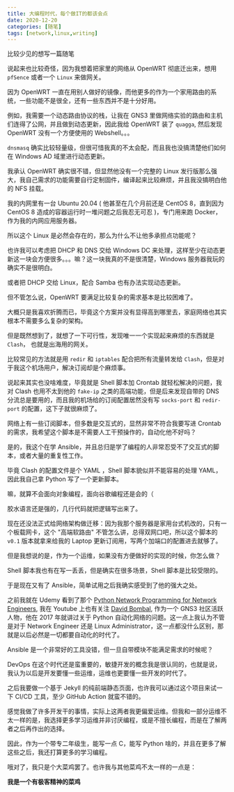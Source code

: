 ```yaml
---
title: 大编程时代，每个做IT的都该会点
date: 2020-12-20
categories: [随笔]
tags: [network,linux,writing]
---
```

比较少见的想写一篇随笔

说起来也比较奇怪，因为我想着把家里的网络从 OpenWRT 彻底迁出来，想用 `pfSence` 或者一个 `Linux` 来做网关。

因为 OpenWRT 一直在用别人做好的镜像，而他更多的作为一个家用路由的系统，一些功能不是很全，还有一些东西并不是十分好用。

例如，我需要一个动态路由协议的栈，让我在 GNS3 里做网络实验的路由和主机们连得了公网，并且做到动态更新，因此我给 OpenWRT 装了 `quagga`, 然后发现 OpenWRT 没有一个方便使用的 Webshell。。。

`dnsmasq` 确实比较轻量级，但很可惜我真的不太会配，而且我也没搞清楚他们如何在 Windows AD 域里进行动态更新。

我承认 OpenWRT 确实很不错，但显然他没有一个完整的 Linux 发行版那么强大，我自己需求的功能需要自行定制固件，编译起来比较麻烦，并且我没搞明白他的 NFS 挂载。

我的内网里有一台 Ubuntu 20.04 ( 他甚至在几个月前还是 CentOS 8，直到因为 CentOS 8 造成的容器运行时一堆问题之后我忍无可忍 )，专门用来跑 Docker，作为我的内网应用服务器。

所以这个 Linux 是必然会存在的，那么为什么不让他多承担点功能呢？

也许我可以考虑把 DHCP 和 DNS 交给 Windows DC 来处理，这样至少在动态更新这一块会方便很多。。。嘛？这一块我真的不是很清楚，Windows 服务器我玩的确实不是很明白。

或者把 DHCP 交给 Linux，配合 Samba 也有办法实现动态更新。

但不管怎么说，OpenWRT 要满足比较复杂的需求基本是比较困难了。

大概只是我喜欢折腾而已，毕竟这个方案并没有显得高到哪里去，家庭网络也其实根本不需要多么复杂的架构。

但是既然想到了，就想了一下可行性，发现唯一一个实现起来麻烦的东西就是 `Clash`， 也就是出海用的网关。

比较常见的方法就是用 `redir` 和 `iptables` 配合把所有流量转发给 `Clash`，但是对于我这个机场用户，解决订阅却是个麻烦事。

说起来其实也没啥难度，毕竟就是 Shell 脚本加 Crontab 就轻松解决的问题，我对 Clash 也用不太到他的 `fake-ip` 之类的高端功能，但是后来发现自带的 DNS 分流总是要用的，而且我的机场给的订阅配置居然没有写 `socks-port` 和 `redir-port` 的配置，这下子就很麻烦了。

网络上有一些订阅脚本，但多数是交互式的，显然非常不符合我要写进 Crontab 的需求，我希望这个脚本是不需要人工干预操作的，自动化他不好吗？

是的，我这个在学 Ansible，并且总归是学了编程的人非常忍受不了交互式的脚本，或者大量的重复性工作。

毕竟 Clash 的配置文件是个 YAML ，Shell 脚本貌似并不能容易的处理 YAML，因此我自己拿 Python 写了一个更新脚本。

嘛，就算不会面向对象编程，面向谷歌编程还是会的（

胶水语言还是强的，几行代码就把逻辑写出来了。

现在还没法正式给网络架构做迁移：因为我那个服务器是家用台式机改的，只有一个板载网卡，这个 "高端软路由" 不管怎么讲，总得双网口吧，所以这个脚本的 `v0.1` 版本就拿来给我的 Laptop 更新订阅用，写两个加端口的配置进去就够了。

但是我想说的是，作为一个运维，如果没有方便做好的实现的时候，你怎么做？

Shell 脚本我也有在写一丢丢，但是确实在很多场景，Shell 脚本是比较受限的。

于是现在又有了 Ansible，简单试用之后我确实感受到了他的强大之处。

之前我就在 Udemy 看到了那个 [Python Network Programming for Network Engineers](https://www.udemy.com/course/python-network-programming-for-network-engineers-python-3/), 我在 Youtube 上也有关注 [David Bombal](https://www.youtube.com/user/ConfigTerm), 作为一个 GNS3 社区活跃人物，他在 2017 年就讲过关于 Python 自动化网络的问题。这一点上我认为不管是对于 Network Engineer 还是 Linux Administrator，这一点都没什么区别，那就是以后必然是一切都要自动化的时代了。

Ansible 是一个非常好的工具没错，但一旦自带模块不能满足需求的时候呢？

DevOps 在这个时代还是蛮重要的，敏捷开发的概念我是很认同的，也就是说，我认为以后是开发要懂一些运维，运维也更要懂一些开发的时代了。

之后我要做一个基于 Jekyll 的纯前端静态页面，也许我可以通过这个项目来试一下 CI/CD 工具，至少 GitHub Action 就蛮不错的。

感觉我做了许多开发干的事情，实际上这两者我更偏爱运维。但我和一部分运维不太一样的是，我选择更多学习运维并非讨厌编程，或是不擅长编程，而是在了解两者之后再作出的选择。

因此，作为一个带专二年级生，能写一点 C，能写 Python 啥的，并且在更多了解这些之后，我还打算更多的学习编程。

哦对了，我只是个大菜鸡罢了。也许我与其他菜鸡不太一样的一点是：

**我是一个有极客精神的菜鸡**